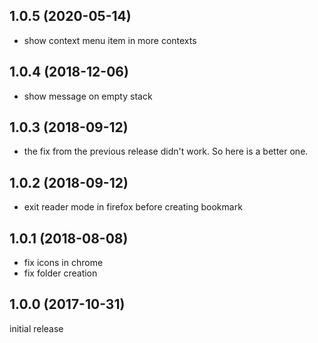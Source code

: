 1.0.5 (2020-05-14)
------------------

-	show context menu item in more contexts


1.0.4 (2018-12-06)
------------------

-	show message on empty stack


1.0.3 (2018-09-12)
------------------

-	the fix from the previous release didn't work. So here is a better one.


1.0.2 (2018-09-12)
------------------

-	exit reader mode in firefox before creating bookmark


1.0.1 (2018-08-08)
------------------

-	fix icons in chrome
-	fix folder creation


1.0.0 (2017-10-31)
------------------

initial release
